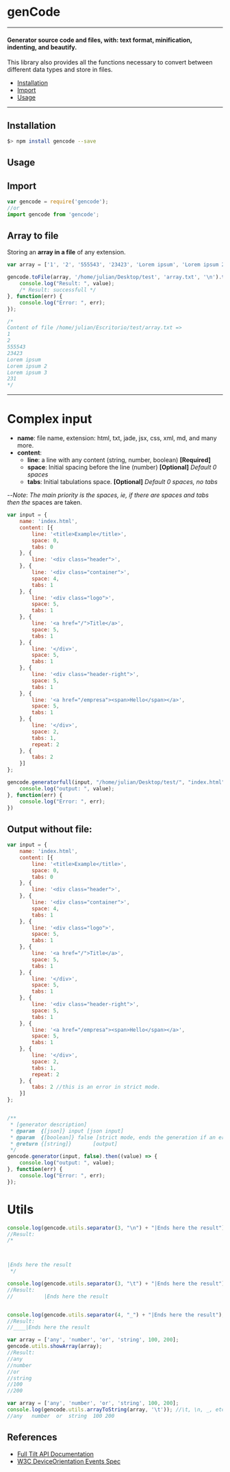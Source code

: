 # genCode
---

#### Generator source code and files, with: text format, minification, indenting, and beautify. ####

This library also provides all the functions necessary to convert between different data types and store in files.

* [Installation](#installation)
* [Import](#import)
* [Usage](#usage)

------

## Installation ##

```bash
$> npm install gencode --save
```

## Usage ##

## Import ##
```js
var gencode = require('gencode');
//or
import gencode from 'gencode';
```

## Array to file ##
Storing an __array in a file__ of any extension.
```js
var array = ['1', '2', '555543', '23423', 'Lorem ipsum', 'Lorem ipsum 2', 'Lorem ipsum 3', 231];

gencode.toFile(array, '/home/julian/Desktop/test', 'array.txt', '\n').then((value) => {
	console.log("Result: ", value);
	/* Result: successfull */
}, function(err) {
	console.log("Error: ", err);
});

/*
Content of file /home/julian/Escritorio/test/array.txt =>
1
2
555543
23423
Lorem ipsum
Lorem ipsum 2
Lorem ipsum 3
231
*/
```
----
# Complex input
- **name**: file name, extension: html, txt, jade, jsx, css, xml, md, and many more.
- **content**:
    - **line**: a line with any content (string, number, boolean) **[Required]**
    - **space**: Initial spacing before the line (number) **[Optional]** *Default 0 spaces*
    - **tabs**: Initial tabulations space. **[Optional]** *Default 0 spaces, no tabs*

--*Note*: _The main priority is the spaces, ie, if there are spaces and tabs then the_ spaces are taken.
```js
var input = {
	name: 'index.html',
	content: [{
		line: '<title>Example</title>',
		space: 0,
		tabs: 0
	}, {
		line: '<div class="header">',
	}, {
		line: '<div class="container">',
		space: 4,
		tabs: 1
	}, {
		line: '<div class="logo">',
		space: 5,
		tabs: 1
	}, {
		line: '<a href="/">Title</a>',
		space: 5,
		tabs: 1
	}, {
		line: '</div>',
		space: 5,
		tabs: 1
	}, {
		line: '<div class="header-right">',
		space: 5,
		tabs: 1
	}, {
		line: '<a href="/empresa"><span>Hello</span></a>',
		space: 5,
		tabs: 1
	}, {
		line: '</div>',
		space: 2,
		tabs: 1,
		repeat: 2
	}, {
		tabs: 2
	}]
};

gencode.generatorfull(input, "/home/julian/Desktop/test/", "index.html").then((value) => {
	console.log("output: ", value);
}, function(err) {
	console.log("Error: ", err);
})
```

## Output without file:
```js
var input = {
	name: 'index.html',
	content: [{
		line: '<title>Example</title>',
		space: 0,
		tabs: 0
	}, {
		line: '<div class="header">',
	}, {
		line: '<div class="container">',
		space: 4,
		tabs: 1
	}, {
		line: '<div class="logo">',
		space: 5,
		tabs: 1
	}, {
		line: '<a href="/">Title</a>',
		space: 5,
		tabs: 1
	}, {
		line: '</div>',
		space: 5,
		tabs: 1
	}, {
		line: '<div class="header-right">',
		space: 5,
		tabs: 1
	}, {
		line: '<a href="/empresa"><span>Hello</span></a>',
		space: 5,
		tabs: 1
	}, {
		line: '</div>',
		space: 2,
		tabs: 1,
		repeat: 2
	}, {
		tabs: 2 //this is an error in strict mode.
	}]
};


/**
 * [generator description]
 * @param  {[json]} input [json input]
 * @param  {[boolean]} false [strict mode, ends the generation if an error is found.]
 * @return {[string]}       [output]
 */
gencode.generator(input, false).then((value) => {
	console.log("output: ", value);
}, function(err) {
	console.log("Error: ", err);
});
```

# Utils

```js
console.log(gencode.utils.separator(3, "\n") + "|Ends here the result");
//Result:
/*



|Ends here the result
 */

console.log(gencode.utils.separator(3, "\t") + "|Ends here the result");
//Result:
//			|Ends here the result


console.log(gencode.utils.separator(4, "_") + "|Ends here the result");
//Result:
//____|Ends here the result

var array = ['any', 'number', 'or', 'string', 100, 200];
gencode.utils.showArray(array);
//Result:
//any
//number
//or
//string
//100
//200

var array = ['any', 'number', 'or', 'string', 100, 200];
console.log(gencode.utils.arrayToString(array, '\t')); //\t, \n, _, etc.
//any	number	or	string	100	200
```

## References ##

* [Full Tilt API Documentation](https://github.com/richtr/Full-Tilt/wiki/Full-Tilt-API-Documentation)
* [W3C DeviceOrientation Events Spec](http://w3c.github.io/deviceorientation/spec-source-orientation.html)
